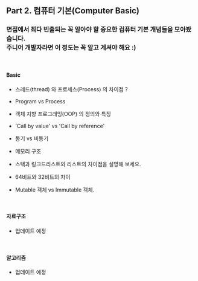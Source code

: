 ## Part 2. 컴퓨터 기본(Computer Basic)
### 면접에서 최다 빈출되는 꼭 알아야 할 중요한 컴퓨터 기본 개념들을 모아봤습니다.  <br> 주니어 개발자라면 이 정도는 꼭 알고 계셔야 해요 :)

<br>

#### Basic

* 스레드(thread) 와 프로세스(Process) 의 차이점 ?

* Program vs Process

* 객체 지향 프로그래밍(OOP) 의 정의와 특징

* 'Call by value' vs 'Call by reference'

* 동기 vs 비동기

* 메모리 구조

* 스택과 링크드리스트와 리스트의 차이점을 설명해 보세요.

* 64비트와 32비트의 차이

* Mutable 객체 vs Immutable 객체. 

<br>

#### 자료구조

* 업데이트 예정

<br>

#### 알고리즘

* 업데이트 예정



